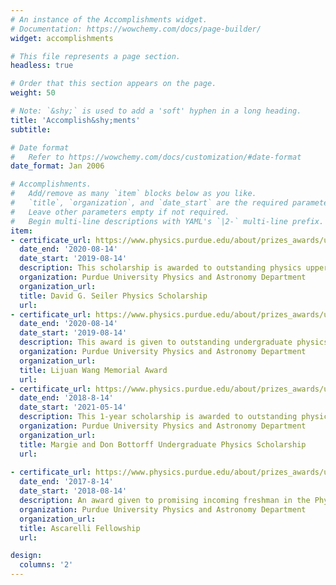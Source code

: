 ```yaml
---
# An instance of the Accomplishments widget.
# Documentation: https://wowchemy.com/docs/page-builder/
widget: accomplishments

# This file represents a page section.
headless: true

# Order that this section appears on the page.
weight: 50

# Note: `&shy;` is used to add a 'soft' hyphen in a long heading.
title: 'Accomplish&shy;ments'
subtitle:

# Date format
#   Refer to https://wowchemy.com/docs/customization/#date-format
date_format: Jan 2006

# Accomplishments.
#   Add/remove as many `item` blocks below as you like.
#   `title`, `organization`, and `date_start` are the required parameters.
#   Leave other parameters empty if not required.
#   Begin multi-line descriptions with YAML's `|2-` multi-line prefix.
item:
- certificate_url: https://www.physics.purdue.edu/about/prizes_awards/undergraduate_awards.html
  date_end: '2020-08-14'
  date_start: '2019-08-14'
  description: This scholarship is awarded to outstanding physics upperclassmen who participate in Women in Science Programs at Purdue University.
  organization: Purdue University Physics and Astronomy Department
  organization_url: 
  title: David G. Seiler Physics Scholarship
  url: 
- certificate_url: https://www.physics.purdue.edu/about/prizes_awards/undergraduate_awards.html
  date_end: '2020-08-14'
  date_start: '2019-08-14'
  description: This award is given to outstanding undergraduate physics majors that promote gender diversity throughout the Physics and Astronomy Department at Purdue University through participation in Women in Physics.
  organization: Purdue University Physics and Astronomy Department
  organization_url: 
  title: Lijuan Wang Memorial Award
  url: 
- certificate_url: https://www.physics.purdue.edu/about/prizes_awards/undergraduate_awards.html
  date_end: '2018-8-14'
  date_start: '2021-05-14'
  description: This 1-year scholarship is awarded to outstanding physics upperclassmen at Purdue. I am a two time recipient of this award.
  organization: Purdue University Physics and Astronomy Department
  organization_url: 
  title: Margie and Don Bottorff Undergraduate Physics Scholarship
  url: 
  
- certificate_url: https://www.physics.purdue.edu/about/prizes_awards/undergraduate_awards.html
  date_end: '2017-8-14'
  date_start: '2018-08-14'
  description: An award given to promising incoming freshman in the Physics Department at Purdue University that allows a small group of students to begin research during their first year at Purdue.
  organization: Purdue University Physics and Astronomy Department
  organization_url: 
  title: Ascarelli Fellowship
  url: 

design:
  columns: '2' 
---
```

